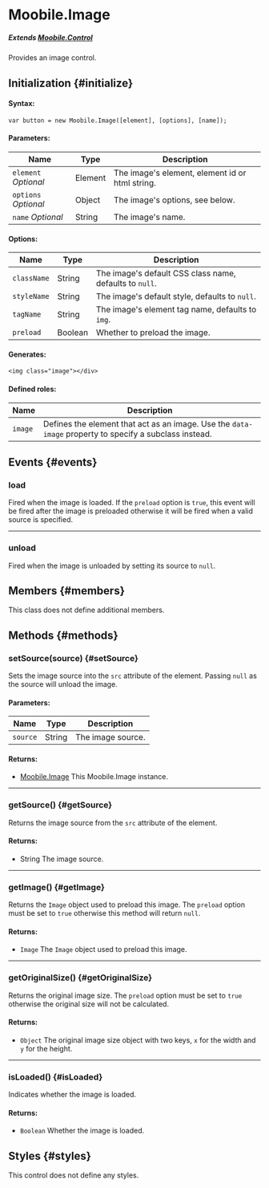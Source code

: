 Moobile.Image
================================================================================

##### Extends *[Moobile.Control](../Control/Control.md)*

Provides an image control.

Initialization {#initialize}
--------------------------------------------------------------------------------

#### Syntax:

	var button = new Moobile.Image([element], [options], [name]);

#### Parameters:

Name                 | Type    | Description
-------------------- | ------- | -----------
`element` *Optional* | Element | The image's element, element id or html string.
`options` *Optional* | Object  | The image's options, see below.
`name`    *Optional* | String  | The image's name.

#### Options:

Name        | Type    | Description
----------- | ------- | -----------
`className` | String  | The image's default CSS class name, defaults to `null`.
`styleName` | String  | The image's default style, defaults to `null`.
`tagName`   | String  | The image's element tag name, defaults to `img`.
`preload`   | Boolean | Whether to preload the image.

#### Generates:

	<img class="image"></div>

#### Defined roles:

Name    | Description
------- | -----------
`image` | Defines the element that act as an image. Use the `data-image` property to specify a subclass instead.

Events {#events}
--------------------------------------------------------------------------------

### load

Fired when the image is loaded. If the `preload` option is `true`, this event will be fired after the image is preloaded otherwise it will be fired when a valid source is specified.

-----

### unload

Fired when the image is unloaded by setting its source to `null`.

Members {#members}
--------------------------------------------------------------------------------

This class does not define additional members.

Methods {#methods}
--------------------------------------------------------------------------------

### setSource(source) {#setSource}

Sets the image source into the `src` attribute of the element. Passing `null` as the source will unload the image.

#### Parameters:

Name     | Type   | Description
-------- | ------ | -----------
`source` | String | The image source.

#### Returns:

- [Moobile.Image](../Control/Image.md) This Moobile.Image instance.

-----

### getSource() {#getSource}

Returns the image source from the `src` attribute of the element.

#### Returns:

- String The image source.

-----

### getImage() {#getImage}

Returns the `Image` object used to preload this image. The `preload` option must be set to `true` otherwise this method will return `null`.

#### Returns:

- `Image` The `Image` object used to preload this image.

-----

### getOriginalSize() {#getOriginalSize}

Returns the original image size. The `preload` option must be set to `true` otherwise the original size will not be calculated.

#### Returns:

- `Object` The original image size object with two keys, `x` for the width and `y` for the height.

-----

### isLoaded() {#isLoaded}

Indicates whether the image is loaded.

#### Returns:

- `Boolean` Whether the image is loaded.

Styles {#styles}
--------------------------------------------------------------------------------

This control does not define any styles.
